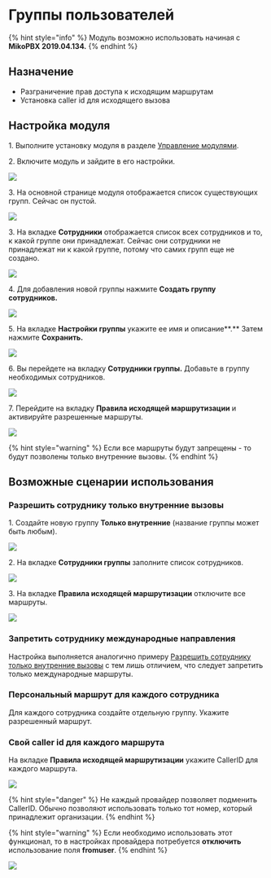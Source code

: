 # Группы пользователей

{% hint style="info" %}
Модуль возможно использовать начиная с **MikoPBX 2019.04.134.**
{% endhint %}

## Назначение <a href="#osnovnye_zadachi_reshaemye_modulem" id="osnovnye_zadachi_reshaemye_modulem"></a>

* Разграничение прав доступа к исходящим маршрутам
* Установка caller id для исходящего вызова

## Настройка модуля <a href="#nastrojka_modulja" id="nastrojka_modulja"></a>

1\. Выполните установку модуля в разделе [Управление модулями](../../manual/modules/upravlenie-modulyami/).

2\. Включите модуль и зайдите в его настройки.

![](../../.gitbook/assets/mod\_grup\_polz\_0.gif)

3\. На основной странице модуля отображается список существующих групп. Сейчас он пустой.

![](../../.gitbook/assets/mod\_grup\_polz\_0.png)

3\. На вкладке **Cотрудники** отображается список всех сотрудников и то, к какой группе они принадлежат. Сейчас они сотрудники не принадлежат ни к какой группе, потому что самих групп еще не создано.

![](../../.gitbook/assets/mod\_grup\_polz\_1.png)

4\. Для добавления новой группы нажмите **Создать группу сотрудников.**

![](../../.gitbook/assets/mod\_grup\_polz\_2.png)

5\. На вкладке **Настройки группы** укажите ее имя и описание**.**  Затем нажмите **Сохранить.**

![](../../.gitbook/assets/mod\_grup\_polz\_3.png)

6\. Вы перейдете на вкладку **Сотрудники группы.** Добавьте в группу необходимых сотрудников.

![](../../.gitbook/assets/mod\_grup\_polz\_1.gif)

7\. Перейдите на вкладку **Правила исходящей маршрутизации** и активируйте разрешенные маршруты.

![](../../.gitbook/assets/mod\_grup\_polz\_2.gif)

{% hint style="warning" %}
Если все маршруты будут запрещены - то будут позволены только внутренние вызовы.
{% endhint %}

## Возможные сценарии использования <a href="#vozmozhnye_scenarii_ispolzovanija" id="vozmozhnye_scenarii_ispolzovanija"></a>

### Разрешить сотруднику только внутренние вызовы <a href="#razreshit_sotrudniku_tolko_vnutrennie_vyzovy" id="razreshit_sotrudniku_tolko_vnutrennie_vyzovy"></a>

1\. Создайте новую группу **Только внутренние** (название группы может быть любым).

![](../../.gitbook/assets/mod\_grup\_polz\_4.png)

2\. На вкладке **Сотрудники группы** заполните список сотрудников.

![](../../.gitbook/assets/mod\_grup\_polz\_5.png)

3\. На вкладке **Правила исходящей маршрутизации** отключите все маршруты.

![](../../.gitbook/assets/mod\_grup\_polz\_6.png)

### Запретить сотруднику международные направления <a href="#zapretit_sotrudniku_mezhdunarodnye_napravlenija" id="zapretit_sotrudniku_mezhdunarodnye_napravlenija"></a>

Настройка выполняется аналогично примеру [Разрешить сотруднику только внутренние вызовы](module-users-groups.md#razreshit\_sotrudniku\_tolko\_vnutrennie\_vyzovy) с тем лишь отличием, что следует запретить только международные маршруты.

### Персональный маршрут для каждого сотрудника <a href="#personalnyj_marshrut_dlja_kazhdogo_sotrudnika" id="personalnyj_marshrut_dlja_kazhdogo_sotrudnika"></a>

Для каждого сотрудника создайте отдельную группу. Укажите разрешенный маршрут.

### Свой caller id для каждого маршрута <a href="#svoj_caller_id_dlja_kazhdogo_marshruta" id="svoj_caller_id_dlja_kazhdogo_marshruta"></a>

На вкладке **Правила исходящей маршрутизации** укажите CallerID для каждого маршрута.

![](../../.gitbook/assets/mod\_grup\_polz\_7.png)

{% hint style="danger" %}
Не каждый провайдер позволяет подменить CallerID. Обычно позволяют использовать только тот номер, который принадлежит организации.
{% endhint %}

{% hint style="warning" %}
Если необходимо использовать этот функционал, то в настройках провайдера потребуется **отключить** использование поля **fromuser**.
{% endhint %}

![](../../.gitbook/assets/mod\_grup\_polz\_8.png)

